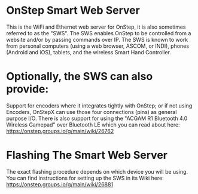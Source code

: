# OnStep Smart Web Server
This is the WiFi and Ethernet web server for OnStep, it is also sometimes referred to as the "SWS".
The SWS enables OnStep to be controlled from a website and/or by passing commands over IP.
The SWS is known to work from personal computers (using a web browser, ASCOM, or INDI), phones (Android and iOS), tablets, and the wireless Smart Hand Controller.

# Optionally, the SWS can also provide:
Support for encoders where it integrates tightly with OnStep; or if not using Encoders, OnStepX can use those four connections (pins) as general purpose I/O.
There is also support for using the "ACGAM R1 Bluetooth 4.0 Wireless Gamepad" over Bluetooth LE which you can read about here:
https://onstep.groups.io/g/main/wiki/26762

# Flashing The Smart Web Server
The exact flashing procedure depends on which device you will be using.  You can find instructions for setting up the SWS in its Wiki here:
https://onstep.groups.io/g/main/wiki/26881
